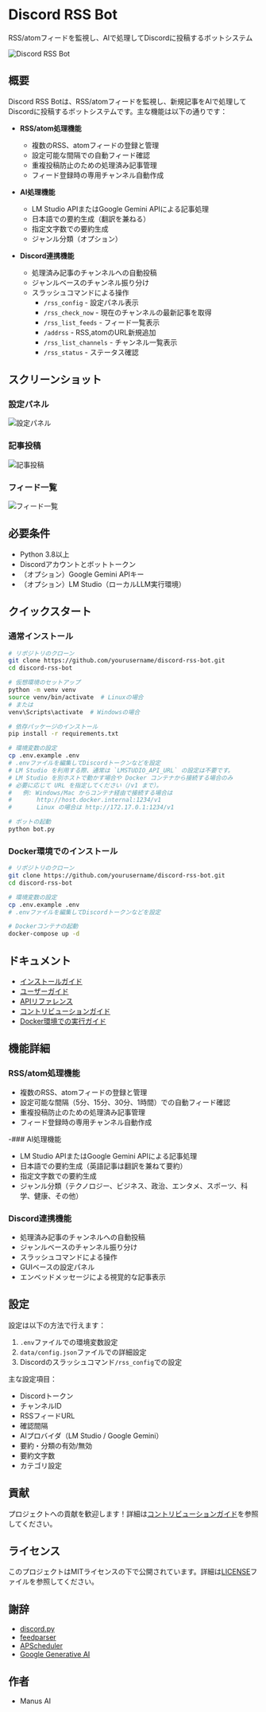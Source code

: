 # Discord RSS Bot

RSS/atomフィードを監視し、AIで処理してDiscordに投稿するボットシステム

![Discord RSS Bot](docs/images/discord_rss_bot_logo.png)

## 概要

Discord RSS Botは、RSS/atomフィードを監視し、新規記事をAIで処理してDiscordに投稿するボットシステムです。主な機能は以下の通りです：

- **RSS/atom処理機能**
  - 複数のRSS、atomフィードの登録と管理
  - 設定可能な間隔での自動フィード確認
  - 重複投稿防止のための処理済み記事管理
  - フィード登録時の専用チャンネル自動作成

- **AI処理機能**
  - LM Studio APIまたはGoogle Gemini APIによる記事処理
  - 日本語での要約生成（翻訳を兼ねる）
  - 指定文字数での要約生成
  - ジャンル分類（オプション）

- **Discord連携機能**
  - 処理済み記事のチャンネルへの自動投稿
  - ジャンルベースのチャンネル振り分け
  - スラッシュコマンドによる操作
    - `/rss_config` - 設定パネル表示
    - `/rss_check_now` - 現在のチャンネルの最新記事を取得
    - `/rss_list_feeds` - フィード一覧表示
    - `/addrss` - RSS,atomのURL新規追加
    - `/rss_list_channels` - チャンネル一覧表示
    - `/rss_status` - ステータス確認

## スクリーンショット

### 設定パネル
![設定パネル](docs/images/config_panel.png)

### 記事投稿
![記事投稿](docs/images/article_post.png)

### フィード一覧
![フィード一覧](docs/images/feed_list.png)

## 必要条件

- Python 3.8以上
- Discordアカウントとボットトークン
- （オプション）Google Gemini APIキー
- （オプション）LM Studio（ローカルLLM実行環境）

## クイックスタート

### 通常インストール

```bash
# リポジトリのクローン
git clone https://github.com/yourusername/discord-rss-bot.git
cd discord-rss-bot

# 仮想環境のセットアップ
python -m venv venv
source venv/bin/activate  # Linuxの場合
# または
venv\Scripts\activate  # Windowsの場合

# 依存パッケージのインストール
pip install -r requirements.txt

# 環境変数の設定
cp .env.example .env
# .envファイルを編集してDiscordトークンなどを設定
# LM Studio を利用する際、通常は `LMSTUDIO_API_URL` の設定は不要です。
# LM Studio を別ホストで動かす場合や Docker コンテナから接続する場合のみ
# 必要に応じて URL を指定してください（/v1 まで）。
#   例: Windows/Mac からコンテナ経由で接続する場合は
#       http://host.docker.internal:1234/v1
#       Linux の場合は http://172.17.0.1:1234/v1

# ボットの起動
python bot.py
```

### Docker環境でのインストール

```bash
# リポジトリのクローン
git clone https://github.com/yourusername/discord-rss-bot.git
cd discord-rss-bot

# 環境変数の設定
cp .env.example .env
# .envファイルを編集してDiscordトークンなどを設定

# Dockerコンテナの起動
docker-compose up -d
```

## ドキュメント

- [インストールガイド](docs/installation_guide.md)
- [ユーザーガイド](docs/user_guide.md)
- [APIリファレンス](docs/api_reference.md)
- [コントリビューションガイド](docs/contributing.md)
- [Docker環境での実行ガイド](docker_guide.md)

## 機能詳細

### RSS/atom処理機能

- 複数のRSS、atomフィードの登録と管理
- 設定可能な間隔（5分、15分、30分、1時間）での自動フィード確認
- 重複投稿防止のための処理済み記事管理
- フィード登録時の専用チャンネル自動作成

-### AI処理機能

- LM Studio APIまたはGoogle Gemini APIによる記事処理
- 日本語での要約生成（英語記事は翻訳を兼ねて要約）
- 指定文字数での要約生成
- ジャンル分類（テクノロジー、ビジネス、政治、エンタメ、スポーツ、科学、健康、その他）

### Discord連携機能

- 処理済み記事のチャンネルへの自動投稿
- ジャンルベースのチャンネル振り分け
- スラッシュコマンドによる操作
- GUIベースの設定パネル
- エンベッドメッセージによる視覚的な記事表示

## 設定

設定は以下の方法で行えます：

1. `.env`ファイルでの環境変数設定
2. `data/config.json`ファイルでの詳細設定
3. Discordのスラッシュコマンド`/rss_config`での設定

主な設定項目：

- Discordトークン
- チャンネルID
- RSSフィードURL
- 確認間隔
- AIプロバイダ（LM Studio / Google Gemini）
- 要約・分類の有効/無効
- 要約文字数
- カテゴリ設定

## 貢献

プロジェクトへの貢献を歓迎します！詳細は[コントリビューションガイド](docs/contributing.md)を参照してください。

## ライセンス

このプロジェクトはMITライセンスの下で公開されています。詳細は[LICENSE](LICENSE)ファイルを参照してください。

## 謝辞

- [discord.py](https://github.com/Rapptz/discord.py)
- [feedparser](https://github.com/kurtmckee/feedparser)
- [APScheduler](https://github.com/agronholm/apscheduler)
- [Google Generative AI](https://github.com/google/generative-ai-python)

## 作者

- Manus AI

